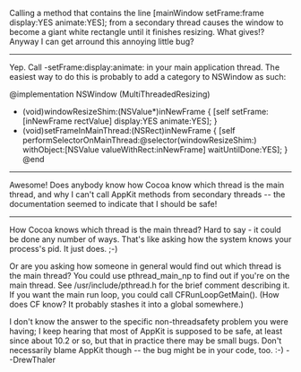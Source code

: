 Calling a method that contains the line     [mainWindow setFrame:frame display:YES animate:YES]; from a secondary thread causes the window to become a giant white rectangle until it finishes resizing.  What gives!?  Anyway I can get arround this annoying little bug?

----

Yep.  Call -setFrame:display:animate: in your main application thread.  The easiest way to do this is probably to add a category to NSWindow as such:
    
@implementation NSWindow (MultiThreadedResizing)
- (void)windowResizeShim:(NSValue*)inNewFrame
{
    [self setFrame:[inNewFrame rectValue] display:YES animate:YES];
}
- (void)setFrameInMainThread:(NSRect)inNewFrame
{
    [self performSelectorOnMainThread:@selector(windowResizeShim:)
        withObject:[NSValue valueWithRect:inNewFrame] waitUntilDone:YES];
}
@end


----
Awesome!  Does anybody know how Cocoa know which thread is the main thread, and why I can't call AppKit methods from secondary threads -- the documentation seemed to indicate that I should be safe!

----

How Cocoa knows which thread is the main thread? Hard to say - it could be done any number of ways. That's like asking how the system knows your process's pid. It just does. ;-)

Or are you asking how someone in general would find out which thread is the main thread? You could use pthread_main_np to find out if you're on the main thread. See /usr/include/pthread.h for the brief comment describing it. If you want the main run loop, you could call CFRunLoopGetMain(). (How does CF know? It probably stashes it into a global somewhere.)

I don't know the answer to the specific non-threadsafety problem you were having; I keep hearing that most of AppKit is supposed to be safe, at least since about 10.2 or so, but that in practice there may be small bugs. Don't necessarily blame AppKit though -- the bug might be in your code, too. :-) --DrewThaler
